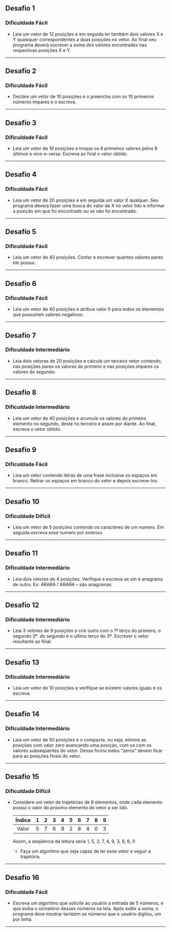 ## Desafio 1
### Dificuldade Fácil
- Leia um vetor de 12 posições e em seguida ler também dois valores X e Y quaisquer correspondentes a duas posições no vetor. Ao final seu programa deverá escrever a soma dos valores encontrados nas respectivas posições X e Y.
---
## Desafio 2
### Dificuldade Fácil
- Declare um vetor de 10 posições e o preencha com os 10 primeiros números impares e o escreva.
---
## Desafio 3
### Dificuldade Fácil
- Leia um vetor de 16 posições e troque os 8 primeiros valores pelos 8 últimos e vice-e-versa. Escreva ao final o vetor obtido.
---
## Desafio 4
### Dificuldade Fácil
- Leia um vetor de 20 posições e em seguida um valor X qualquer. Seu programa devera fazer uma busca do valor de X no vetor lido e informar a posição em que foi encontrado ou se não foi encontrado.
---
## Desafio 5
### Dificuldade Fácil
- Leia um vetor de 40 posições. Contar e escrever quantos valores pares ele possui.
---
## Desafio 6
### Dificuldade Fácil
- Leia um vetor de 40 posições e atribua valor 0 para todos os elementos que possuírem valores negativos.
---
## Desafio 7
### Dificuldade Intermediário
- Leia dois vetores de 20 posições e calcule um terceiro vetor contendo, nas posições pares os valores do primeiro e nas posições impares os valores do segundo.
---

## Desafio 8
### Dificuldade Intermediário
- Leia um vetor de 40 posições e acumule os valores do primeiro elemento no segundo, deste no terceiro e assim por diante. Ao final, escreva o vetor obtido.
---

## Desafio 9
### Dificuldade Fácil
- Leia um vetor contendo letras de uma frase inclusive os espaços em branco. Retirar os espaços em branco do vetor e depois escreve-los.
---

## Desafio 10
### Dificuldade Difícil
- Leia um vetor de 5 posições contendo os caracteres de um numero. Em seguida escreva esse numero por extenso.
---

## Desafio 11
### Dificuldade Intermediário
- Leia dois vetores de 4 posições. Verifique e escreva se um é anagrama de outro. Ex:
    ARARA / ARARA – são anagramas
---

## Desafio 12
### Dificuldade Intermediário
- Leia 3 vetores de 9 posições e crie outro com o 1º terço do primeiro, o segundo 3º. do segundo e o ultimo terço do 3º. Escrever o vetor resultante ao final.
---

## Desafio 13
### Dificuldade Intermediário
- Leia um vetor de 10 posições e verifique se existem valores iguais e os escreva.
---

## Desafio 14
### Dificuldade Intermediário
- Leia um vetor de 50 posições e o compacte, ou seja, elimine as posições com valor zero avançando uma posição, com os com os valores subseqüentes do vetor. Dessa forma todos “zeros” devem ficar para as posições finais do vetor.

---

## Desafio 15
### Dificuldade Difícil
- Considere um vetor de trajetórias de 9 elementos, onde cada elemento possui o valor do próximo elemento do vetor a ser lido.                    

  Índice |  1  |  2  |  3  |  4  |  5  |  6  |  7  |  8  |  9 
  :-----:|:---:|:---:|:---:|:---:|:---:|:---:|:---:|:---:|:---:
  Valor  |  5  |  7  |  6  |  9  |  2  |  8  |  4  |  0  |  3            

  Assim, a seqüência da leitura seria 1, 5, 2, 7, 4, 9, 3, 6, 8, 0            

  - Faça um algoritmo que seja capaz de ler esse vetor e seguir a trajetória.

---

## Desafio 16
### Dificuldade Fácil
- Escreva um algoritmo que solicite ao usuário a entrada de 5 números, e que exiba o somatório desses números na tela. Após exibir a soma, o programa deve mostrar também os números que o usuário digitou, um por linha.  
---
<!--
## Desafio 17
### Dificuldade Intermediário
- Escreva um algoritmo que solicite ao usuário a entrada de 5 nomes, e que exiba a lista desses nomes na tela. Após exibir essa lista, o programa deve mostrar também os nomes na ordem inversa em que o usuário os digitou, um por linha.  
---
## Desafio 18
### Dificuldade Fácil 
- Crie um programa que solicite a entrada de 10 números pelo usuário, armazenando-os em um vetor, e então monte outro vetor com os valores do primeiro multiplicados por 5. Exiba os valores dos dois vetores na tela, simultaneamente, em duas colunas (um em cada coluna), uma posição por linha.   
---
## Desafio 19
### Dificuldade Fácil
- Crie um programa que armazene 10 números digitados pelo usuário em dois vetores: um somente para números pares, e outro somente para números ímpares. Após, exiba os valores dos dois vetores na tela, em sequência. Obs.: As posições que não receberem valores exibirão o número zero. Não se preocupe com isso por enquanto.  
---
## Desafio 20
### Dificuldade Fácil
- Modifique o programa anterior para não aceitar a entrada do número zero, e requisitar a digitação de outro número neste caso.  
---
## Desafio 21
### Dificuldade Fácil
- Modifique novamente o programa anterior, de modo a não exibir na saída os números zero que são mostrados para todas as posições que não receberam nenhum valor durante a atribuição (e portanto estão vazias).
---
-->
